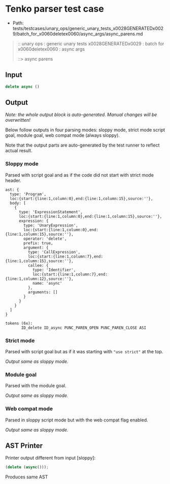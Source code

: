# Tenko parser test case

- Path: tests/testcases/unary_ops/generic_unary_tests_x0028GENERATEDx0029/batch_for_x0060deletex0060/async_args/async_parens.md

> :: unary ops : generic unary tests x0028GENERATEDx0029 : batch for x0060deletex0060 : async args
>
> ::> async parens

## Input

`````js
delete async ()
`````

## Output

_Note: the whole output block is auto-generated. Manual changes will be overwritten!_

Below follow outputs in four parsing modes: sloppy mode, strict mode script goal, module goal, web compat mode (always sloppy).

Note that the output parts are auto-generated by the test runner to reflect actual result.

### Sloppy mode

Parsed with script goal and as if the code did not start with strict mode header.

`````
ast: {
  type: 'Program',
  loc:{start:{line:1,column:0},end:{line:1,column:15},source:''},
  body: [
    {
      type: 'ExpressionStatement',
      loc:{start:{line:1,column:0},end:{line:1,column:15},source:''},
      expression: {
        type: 'UnaryExpression',
        loc:{start:{line:1,column:0},end:{line:1,column:15},source:''},
        operator: 'delete',
        prefix: true,
        argument: {
          type: 'CallExpression',
          loc:{start:{line:1,column:7},end:{line:1,column:15},source:''},
          callee: {
            type: 'Identifier',
            loc:{start:{line:1,column:7},end:{line:1,column:12},source:''},
            name: 'async'
          },
          arguments: []
        }
      }
    }
  ]
}

tokens (6x):
       ID_delete ID_async PUNC_PAREN_OPEN PUNC_PAREN_CLOSE ASI
`````

### Strict mode

Parsed with script goal but as if it was starting with `"use strict"` at the top.

_Output same as sloppy mode._

### Module goal

Parsed with the module goal.

_Output same as sloppy mode._

### Web compat mode

Parsed in sloppy script mode but with the web compat flag enabled.

_Output same as sloppy mode._

## AST Printer

Printer output different from input [sloppy]:

````js
(delete (async()));
````

Produces same AST
